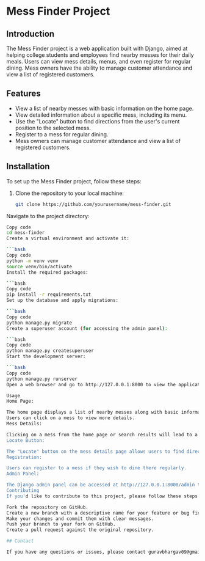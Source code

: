 
# Mess Finder Project

## Introduction

The Mess Finder project is a web application built with Django, aimed at helping college students and employees find nearby messes for their daily meals. Users can view mess details, menus, and even register for regular dining. Mess owners have the ability to manage customer attendance and view a list of registered customers.

## Features

- View a list of nearby messes with basic information on the home page.
- View detailed information about a specific mess, including its menu.
- Use the "Locate" button to find directions from the user's current position to the selected mess.
- Register to a mess for regular dining.
- Mess owners can manage customer attendance and view a list of registered customers.

## Installation

To set up the Mess Finder project, follow these steps:

1. Clone the repository to your local machine:

   ```bash
   git clone https://github.com/yourusername/mess-finder.git
Navigate to the project directory:

```bash
Copy code
cd mess-finder
Create a virtual environment and activate it:

```bash
Copy code
python -m venv venv
source venv/bin/activate
Install the required packages:

```bash
Copy code
pip install -r requirements.txt
Set up the database and apply migrations:

```bash
Copy code
python manage.py migrate
Create a superuser account (for accessing the admin panel):

```bash
Copy code
python manage.py createsuperuser
Start the development server:

```bash
Copy code
python manage.py runserver
Open a web browser and go to http://127.0.0.1:8000 to view the application.

Usage
Home Page:

The home page displays a list of nearby messes along with basic information.
Users can click on a mess to view more details.
Mess Details:

Clicking on a mess from the home page or search results will lead to a detailed page with the mess's information, including the menu.
Locate Button:

The "Locate" button on the mess details page allows users to find directions from their current location to the mess.
Registration:

Users can register to a mess if they wish to dine there regularly.
Admin Panel:

The Django admin panel can be accessed at http://127.0.0.1:8000/admin to manage messes, customers, and more.
Contributing
If you'd like to contribute to this project, please follow these steps:

Fork the repository on GitHub.
Create a new branch with a descriptive name for your feature or bug fix.
Make your changes and commit them with clear messages.
Push your branch to your fork on GitHub.
Create a pull request against the original repository.

## Contact

If you have any questions or issues, please contact guravbhargav09@gmail.com.
```




